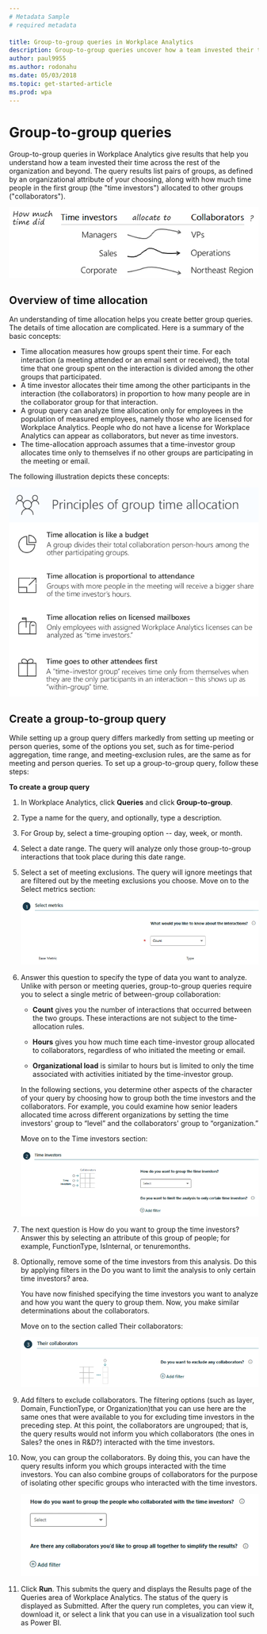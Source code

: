 ```yaml
---
# Metadata Sample
# required metadata

title: Group-to-group queries in Workplace Analytics
description: Group-to-group queries uncover how a team invested their time across the rest of the organization and beyond.  
author: paul9955
ms.author: rodonahu
ms.date: 05/03/2018
ms.topic: get-started-article
ms.prod: wpa
---
```


# Group-to-group queries

Group-to-group queries in Workplace Analytics give results that help you understand how a team invested their time across the rest of the organization and beyond. The query results list pairs of groups, as defined by an organizational attribute of your choosing, along with how much time people in the first group (the "time investors") allocated to other groups ("collaborators").

![Group A allocates time to Group B](../Images/WpA/tutorials/Group-query1.png) 

## Overview of time allocation

An understanding of time allocation helps you create better group queries. The details of time allocation are complicated. Here is a summary of the basic concepts: 

 * Time allocation measures how groups spent their time. For each interaction (a meeting attended or an email sent or received), the total time that one group spent on the interaction is divided among the other groups that participated.
 * A time investor allocates their time among the other participants in the interaction (the collaborators) in proportion to how many people are in the collaborator group for that interaction.
 * A group query can analyze time allocation only for employees in the population of measured employees, namely those who are licensed for Workplace Analytics. People who do not have a license for Workplace Analytics can appear as collaborators, but never as time investors.
 * The time-allocation approach assumes that a time-investor group allocates time only to themselves if no other groups are participating in the meeting or email.

The following illustration depicts these concepts: 

 ![Principles of time allocation](../Images/WpA/Tutorials/principals-of-time-allocation.png)

<!-- Per Dheepak, this pptx is not for public consumption 
> [!Note]  
> For more information, see the time allocation tutorial, which explains the logic and works through several examples. 
-->

## Create a group-to-group query 

While setting up a group query differs markedly from setting up meeting or person queries, some of the options you set, such as for time-period aggregation, time range, and meeting-exclusion rules, are the same as for meeting and person queries. To set up a group-to-group query, follow these steps: 

**To create a group query**
1. In Workplace Analytics, click **Queries** and click **Group-to-group**.
2. Type a name for the query, and optionally, type a description. 
3. For Group by, select a time-grouping option -- day, week, or month. 
4. Select a date range. The query will analyze only those group-to-group interactions that took place during this date range.
5. Select a set of meeting exclusions. The query will ignore meetings that are filtered out by the meeting exclusions you choose. Move on to the Select metrics section:

   ![Select metrics](../Images/WpA/tutorials/g2g-01-select-metrics.png)

6. Answer this question to specify the type of data you want to analyze. Unlike with person or meeting queries, group-to-group queries require you to select a single metric of between-group collaboration:

    * **Count** gives you the number of interactions that occurred between the two groups. These interactions are not subject to the time-allocation rules.

    * **Hours** gives you how much time each time-investor group allocated to collaborators, regardless of who initiated the meeting or email.

    * **Organizational load** is similar to hours but is limited to only the time associated with activities initiated by the time-investor group.
   
   In the following sections, you determine other aspects of the character of your query by choosing how to group both the time investors and the collaborators. For example, you could examine how senior leaders allocated time across different organizations by setting the time investors' group to “level” and the collaborators' group to “organization.” 

   Move on to the Time investors section:

   ![Group and filter time investors](../Images/WpA/tutorials/g2g-02-group-filter-time-investors.png)

7. The next question is How do you want to group the time investors? Answer this by selecting an attribute of this group of people; for example, FunctionType, IsInternal, or tenuremonths. 
8. Optionally, remove some of the time investors from this analysis. Do this by applying filters in the Do you want to limit the analysis to only certain time investors? area.

   You have now finished specifying the time investors you want to analyze and how you want the query to group them. Now, you make similar determinations about the collaborators. 

   Move on to the section called Their collaborators:

   ![Exclude collaborators](../Images/WpA/tutorials/g2g-03-exclude-collaborators.png)
   
9. Add filters to exclude collaborators. The filtering options (such as layer, Domain, FunctionType, or Organization)that you can use here are the same ones that were available to you for excluding time investors in the preceding step. At this point, the collaborators are ungrouped; that is, the query results would not inform you which collaborators (the ones in Sales? the ones in R&D?) interacted with the time investors.
10. Now, you can group the collaborators. By doing this, you can have the query results inform you which groups interacted with the time investors. You can also combine groups of collaborators for the purpose of isolating other specific groups who interacted with the time investors. 

    ![Group collaborators](../Images/WpA/tutorials/g2g-04-group-collaborators.png)

11. Click **Run**. This submits the query and displays the Results page of the Queries area of Workplace Analytics. The status of the query is displayed as Submitted. After the query run completes, you can view it, download it, or select a link that you can use in a visualization tool such as Power BI. 

